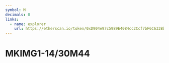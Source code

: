 ```yaml
---
symbol: M
decimals: 0
links:
  - name: explorer
    url: https://etherscan.io/token/0xD904e97c5989E4084cc2Ccf7bF6C633BbE9DD4c6
---
```


# MKIMG1-14/30M44

